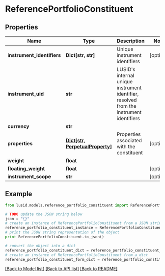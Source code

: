 # ReferencePortfolioConstituent


## Properties
Name | Type | Description | Notes
------------ | ------------- | ------------- | -------------
**instrument_identifiers** | **Dict[str, str]** | Unique instrument identifiers | [optional] 
**instrument_uid** | **str** | LUSID&#39;s internal unique instrument identifier, resolved from the instrument identifiers | 
**currency** | **str** |  | 
**properties** | [**Dict[str, PerpetualProperty]**](PerpetualProperty.md) | Properties associated with the constituent | [optional] 
**weight** | **float** |  | 
**floating_weight** | **float** |  | [optional] 
**instrument_scope** | **str** |  | [optional] 

## Example

```python
from lusid.models.reference_portfolio_constituent import ReferencePortfolioConstituent

# TODO update the JSON string below
json = "{}"
# create an instance of ReferencePortfolioConstituent from a JSON string
reference_portfolio_constituent_instance = ReferencePortfolioConstituent.from_json(json)
# print the JSON string representation of the object
print ReferencePortfolioConstituent.to_json()

# convert the object into a dict
reference_portfolio_constituent_dict = reference_portfolio_constituent_instance.to_dict()
# create an instance of ReferencePortfolioConstituent from a dict
reference_portfolio_constituent_form_dict = reference_portfolio_constituent.from_dict(reference_portfolio_constituent_dict)
```
[[Back to Model list]](../README.md#documentation-for-models) [[Back to API list]](../README.md#documentation-for-api-endpoints) [[Back to README]](../README.md)


